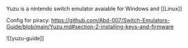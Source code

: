 Yuzu is a nintendo switch emulator avaiable for Windows and [[Linux]]

Config for piracy: https://github.com/Abd-007/Switch-Emulators-Guide/blob/main/Yuzu.md#section-2-installing-keys-and-firmware

![[yuzu-guide]]